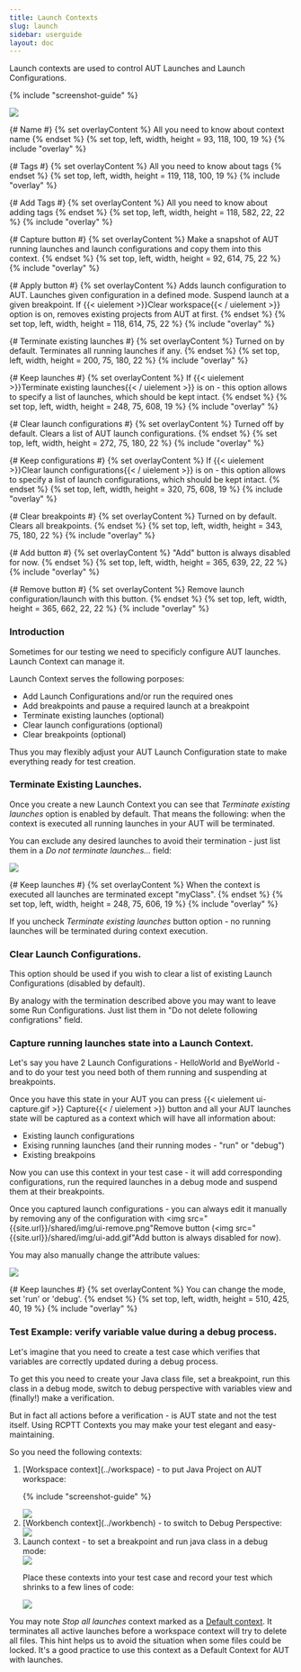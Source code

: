 ```yaml
---
title: Launch Contexts
slug: launch
sidebar: userguide
layout: doc
---
```



Launch contexts are used to control AUT Launches and Launch Configurations. 

{% include "screenshot-guide" %}
<div class="screenshot">
<img src="{{site.url}}/shared/img/screenshot-launch-context-editor.png"></img>

{# Name #}
  {% set overlayContent %}
  All you need to know about context name
  {% endset %}
  {% set top, left, width, height = 93, 118, 100, 19 %}
  {% include "overlay" %}
  
  {# Tags #}
  {% set overlayContent %}
  All you need to know about tags
  {% endset %}
  {% set top, left, width, height = 119, 118, 100, 19 %}
  {% include "overlay" %}

  {# Add Tags #}
  {% set overlayContent %}
  All you need to know about adding tags
  {% endset %}
  {% set top, left, width, height = 118, 582, 22, 22 %}
  {% include "overlay" %}
  
  {# Capture button  #}
  {% set overlayContent %}
  Make a snapshot of AUT running launches and launch configurations and copy them into this context. 
  {% endset %}
  {% set top, left, width, height = 92, 614, 75, 22 %}
  {% include "overlay" %}

  {# Apply button  #}
  {% set overlayContent %}
  Adds launch configuration to AUT. Launches given configuration in a defined mode. Suspend launch at a given breakpoint.  If {{< uielement >}}Clear workspace{{< / uielement >}} option is on, removes existing projects from AUT at first.
  {% endset %}
  {% set top, left, width, height = 118, 614, 75, 22 %}
  {% include "overlay" %}
  
  {# Terminate existing launches #}
  {% set overlayContent %}
  Turned on by default. Terminates all running launches if any. 
  {% endset %}
  {% set top, left, width, height = 200, 75, 180, 22 %}
  {% include "overlay" %}
  
  {# Keep launches #}
  {% set overlayContent %}
  If {{< uielement >}}Terminate existing launches{{< / uielement >}} is on - this option allows to specify a list of launches, which should be kept intact.
  {% endset %}
  {% set top, left, width, height = 248, 75, 608, 19 %}
  {% include "overlay" %}
  
  {# Clear launch configurations #}
  {% set overlayContent %}
  Turned off by default. Clears a list of AUT launch configurations. 
  {% endset %}
  {% set top, left, width, height = 272, 75, 180, 22 %}
  {% include "overlay" %}
  
  {# Keep configurations #}
  {% set overlayContent %}
  If {{< uielement >}}Clear launch configurations{{< / uielement >}} is on - this option allows to specify a list of launch configurations, which should be kept intact.
  {% endset %}
  {% set top, left, width, height = 320, 75, 608, 19 %}
  {% include "overlay" %}
  
  {# Clear breakpoints #}
  {% set overlayContent %}
  Turned on by default.  Clears all breakpoints. 
  {% endset %}
  {% set top, left, width, height = 343, 75, 180, 22 %}
  {% include "overlay" %}
  
  {# Add button #}
  {% set overlayContent %}
  "Add" button is always disabled for now.
  {% endset %}
  {% set top, left, width, height = 365, 639, 22, 22 %}
  {% include "overlay" %}
  
  
  {# Remove button #}
  {% set overlayContent %}
  Remove launch configuration/launch with this button. 
  {% endset %}
  {% set top, left, width, height = 365, 662, 22, 22 %}
  {% include "overlay" %}
  
  </div>
  
 ###  Introduction 

Sometimes for our testing we need to specificly configure AUT launches. Launch Context can
manage it.

Launch Context serves the following porposes:

<ul>
<li>Add Launch Configurations and/or run the required ones</li>
<li>Add breakpoints and pause a required launch at a breakpoint</li>
<li>Terminate existing launches (optional)</li>
<li>Clear launch configurations (optional)</li>
<li>Clear breakpoints (optional)</li>
</ul>

Thus you may flexibly adjust your AUT Launch Configuration state to make everything ready
for test creation.

### Terminate Existing Launches.

Once you create a new Launch Context you can see that *Terminate existing launches* option
is enabled by default. That means the following: when the context is executed all running launches in your AUT
will be terminated. 

You can exclude any desired launches to avoid their termination - just list them
in a *Do not terminate launches...* field:


<div class="screenshot">
<img src="{{site.url}}/shared/img/screenshot-launch-context-2.png"></img>

{# Keep launches #}
  {% set overlayContent %}
  When the context is executed all launches are terminated except "myClass".
  {% endset %}
  {% set top, left, width, height = 248, 75, 606, 19 %}
  {% include "overlay" %}


</div>


If you uncheck *Terminate existing launches* button option - no running launches will be
terminated during context execution.

### Clear Launch Configurations.

This option should be used if you wish to clear a list of existing Launch Configurations (disabled
by default).

By analogy with the termination described above you may want to leave some Run Configurations.
Just list them in "Do not delete following configrations" field.

### Capture running launches state into a Launch Context.

Let's say you have 2 Launch Configurations -  HelloWorld and ByeWorld -  and to do your test
you need both of them running and suspending at breakpoints.

Once you have this state in your AUT you can press {{< uielement ui-capture.gif >}} Capture{{< / uielement >}} button and all your AUT launches
state will be captured as a context which will have all information about:

<ul>
<li>Existing launch configurations</li>
<li>Exising running launches (and their running modes - "run" or "debug")</li>
<li>Existing breakpoins</li>
</ul>

Now you can use this context in your test case - it will add corresponding configurations, run the
required launches in a debug mode and suspend them at their breakpoints.

Once you captured launch configurations - you can always edit it manually by removing any of
the configuration with <span class="uiElement"><img src="{{site.url}}/shared/img/ui-remove.png"</img>Remove</span> button (<span class="uiElement"><img src="{{site.url}}/shared/img/ui-add.gif"</img>Add</span> button is always disabled for now).
  
You may also manually change the attribute values:

<div class="screenshot">
<img src="{{site.url}}/shared/img/screenshot-launch-context-2.png"></img>

{# Keep launches #}
  {% set overlayContent %}
  You can change the mode, set 'run' or 'debug'. 
  {% endset %}
  {% set top, left, width, height = 510, 425, 40, 19 %}
  {% include "overlay" %}


</div>
  
### Test Example: verify variable value during a debug process.

Let's imagine that you need to create a test case which verifies that variables are correctly updated
during a debug process.

To get this you need to create your Java class file, set a breakpoint, run this class in a debug
mode, switch to debug perspective with variables view and (finally!) make a verification.

But in fact all actions before a verification - is AUT state and not the test itself.  Using RCPTT Contexts
you may make your test elegant and easy-maintaining.

So you need the following contexts:
<ol>
<li>[Workspace context](../workspace) - to put Java Project on AUT workspace:
  
  {% include "screenshot-guide" %}
<div class="screenshot">
<img src="{{site.url}}/shared/img/screenshot-workspace-context-for-launch-context-example.png"></img>
 </div> 
</li>
<li>[Workbench context](../workbench) - to switch to Debug Perspective:

<div class="screenshot">
<img src="{{site.url}}/shared/img/screenshot-workbench-context-for-launch-context-example.png"></img>
 </div> 
</li>
 
<li>Launch context - to set a breakpoint and run java class in a debug mode:

<div class="screenshot">
<img src="{{site.url}}/shared/img/screenshot-launch-context-3.png"></img>
 </div> 
</li>

Place these contexts into your test case and record your test which shrinks to a few lines of code:

<div class="screenshot">
<img src="{{site.url}}/shared/img/screenshot-test-with-launch-context.png"></img>
 </div>

</ol>

You may note *Stop all launches* context marked as a [Default context](../default).
It terminates all active launches before a workspace context will try to delete all files.
This hint helps us to avoid the situation when some files could be locked. It's a good practice
to use this context as a Default Context for AUT with launches.

</div>
